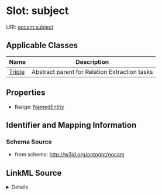 # Slot: subject

URI: [gocam:subject](http://w3id.org/ontogpt/gocam/subject)



<!-- no inheritance hierarchy -->




## Applicable Classes

| Name | Description |
| --- | --- |
[Triple](Triple.md) | Abstract parent for Relation Extraction tasks






## Properties

* Range: [NamedEntity](NamedEntity.md)







## Identifier and Mapping Information







### Schema Source


* from schema: http://w3id.org/ontogpt/gocam




## LinkML Source

<details>
```yaml
name: subject
from_schema: http://w3id.org/ontogpt/gocam
rank: 1000
alias: subject
owner: Triple
domain_of:
- Triple
range: NamedEntity

```
</details>